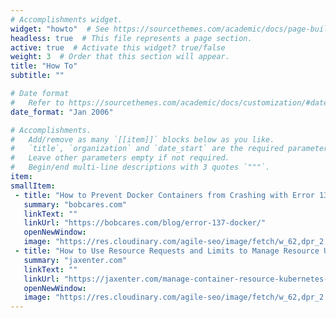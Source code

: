 ```yaml
---
# Accomplishments widget.
widget: "howto"  # See https://sourcethemes.com/academic/docs/page-builder/
headless: true  # This file represents a page section.
active: true  # Activate this widget? true/false
weight: 3  # Order that this section will appear.
title: "How To"
subtitle: ""

# Date format
#   Refer to https://sourcethemes.com/academic/docs/customization/#date-format
date_format: "Jan 2006"

# Accomplishments.
#   Add/remove as many `[[item]]` blocks below as you like.
#   `title`, `organization` and `date_start` are the required parameters.
#   Leave other parameters empty if not required.
#   Begin/end multi-line descriptions with 3 quotes `"""`.
item:
smallItem: 
 - title: "How to Prevent Docker Containers from Crashing with Error 137"
   summary: "bobcares.com"
   linkText: ""
   linkUrl: "https://bobcares.com/blog/error-137-docker/"
   openNewWindow: 
   image: "https://res.cloudinary.com/agile-seo/image/fetch/w_62,dpr_2.0,d_blank_am8gzx.png/https%3A%2F%2Flogo.clearbit.com%2Fbobcares.com%3Fsize%3D250"
 - title: "How to Use Resource Requests and Limits to Manage Resource Usage of Your Kubernetes Cluster"
   summary: "jaxenter.com"
   linkText: ""
   linkUrl: "https://jaxenter.com/manage-container-resource-kubernetes-141977.html"
   openNewWindow: 
   image: "https://res.cloudinary.com/agile-seo/image/fetch/w_62,dpr_2.0,d_blank_am8gzx.png/https%3A%2F%2Flogo.clearbit.com%2Fjaxenter.com%3Fsize%3D250"
---
```

